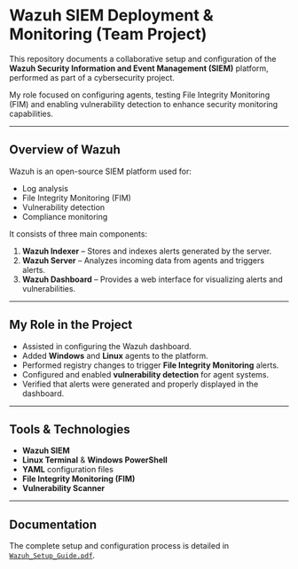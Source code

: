 # Wazuh SIEM Deployment & Monitoring (Team Project)

This repository documents a collaborative setup and configuration of the **Wazuh Security Information and Event Management (SIEM)** platform, performed as part of a cybersecurity project.

My role focused on configuring agents, testing File Integrity Monitoring (FIM) and enabling vulnerability detection to enhance security monitoring capabilities.

---

## Overview of Wazuh
Wazuh is an open-source SIEM platform used for:
- Log analysis
- File Integrity Monitoring (FIM)
- Vulnerability detection
- Compliance monitoring

It consists of three main components:
1. **Wazuh Indexer** – Stores and indexes alerts generated by the server.
2. **Wazuh Server** – Analyzes incoming data from agents and triggers alerts.
3. **Wazuh Dashboard** – Provides a web interface for visualizing alerts and vulnerabilities.

---

## My Role in the Project
- Assisted in configuring the Wazuh dashboard.
- Added **Windows** and **Linux** agents to the platform.
- Performed registry changes to trigger **File Integrity Monitoring** alerts.
- Configured and enabled **vulnerability detection** for agent systems.
- Verified that alerts were generated and properly displayed in the dashboard.

---

## Tools & Technologies
- **Wazuh SIEM**
- **Linux Terminal** & **Windows PowerShell**
- **YAML** configuration files
- **File Integrity Monitoring (FIM)**
- **Vulnerability Scanner**

---

## Documentation
The complete setup and configuration process is detailed in [`Wazuh_Setup_Guide.pdf`](./Wazuh_Setup_Guide.pdf).
